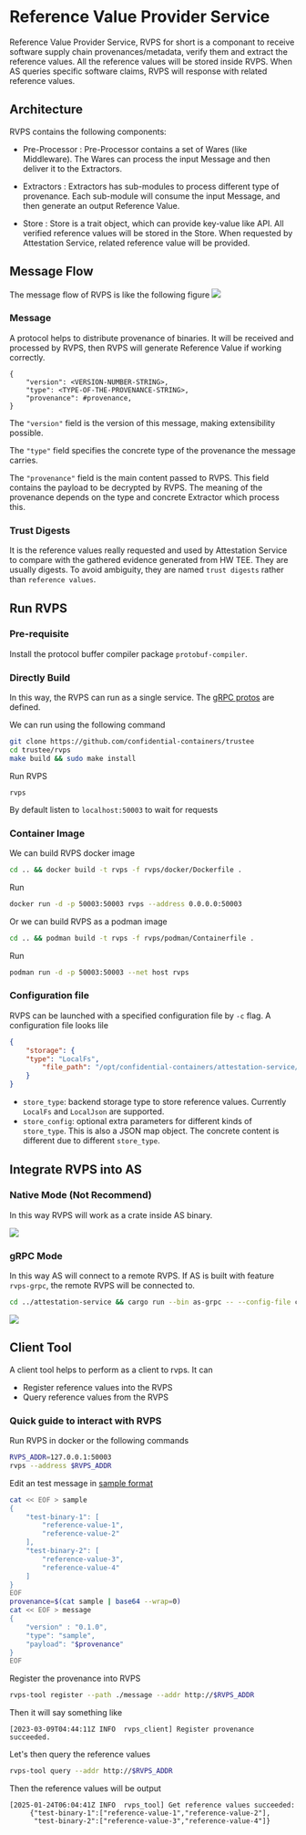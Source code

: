 # Reference Value Provider Service

Reference Value Provider Service, RVPS for short is a componant to receive software supply chain provenances/metadata, verify them and extract the reference values.
All the reference values will be stored inside RVPS. When AS queries specific software claims, RVPS will response with related reference values.

## Architecture

RVPS contains the following components:

- Pre-Processor : Pre-Processor contains a set of Wares (like Middleware). The Wares can process the input Message and then deliver it to the Extractors.

- Extractors : Extractors has sub-modules to process different type of provenance. Each sub-module will consume the input Message, and then generate an output Reference Value.

- Store : Store is a trait object, which can provide key-value like API. All verified reference values will be stored in the Store. When requested by Attestation Service, related reference value will be provided.

## Message Flow

The message flow of RVPS is like the following figure
![](./diagrams/rvps.svg)

### Message

A protocol helps to distribute provenance of binaries. It will be received and processed
by RVPS, then RVPS will generate Reference Value if working correctly. 

```
{
    "version": <VERSION-NUMBER-STRING>,
    "type": <TYPE-OF-THE-PROVENANCE-STRING>,
    "provenance": #provenance,
}
```

The `"version"` field is the version of this message, making extensibility possible.

The `"type"` field specifies the concrete type of the provenance the message carries.

The `"provenance"` field is the main content passed to RVPS. This field contains the payload to be decrypted by RVPS. 
The meaning of the provenance depends on the type and concrete Extractor which process this.

### Trust Digests

It is the reference values really requested and used by Attestation Service to compare with the gathered evidence generated from HW TEE. They are usually digests. To avoid ambiguity, they are named `trust digests` rather than `reference values`.

## Run RVPS

### Pre-requisite

Install the protocol buffer compiler package `protobuf-compiler`.

### Directly Build

In this way, the RVPS can run as a single service. The [gRPC protos](../protos/reference.proto) are defined.

We can run using the following command

```bash
git clone https://github.com/confidential-containers/trustee
cd trustee/rvps
make build && sudo make install
```

Run RVPS
```shell
rvps
```

By default listen to `localhost:50003` to wait for requests

### Container Image

We can build RVPS docker image

```bash
cd .. && docker build -t rvps -f rvps/docker/Dockerfile .
```

Run
```bash
docker run -d -p 50003:50003 rvps --address 0.0.0.0:50003
```

Or we can build RVPS as a podman image

```bash
cd .. && podman build -t rvps -f rvps/podman/Containerfile .
```

Run
```bash
podman run -d -p 50003:50003 --net host rvps
```

### Configuration file

RVPS can be launched with a specified configuration file by `-c` flag. A configuration file looks lile
```json
{
    "storage": {
	"type": "LocalFs",
        "file_path": "/opt/confidential-containers/attestation-service/reference_values"
    }
}
```
- `store_type`: backend storage type to store reference values. Currently `LocalFs` and `LocalJson` are supported.
- `store_config`: optional extra parameters for different kinds of `store_type`. This is also a JSON map object. The concrete content is different due to different `store_type`.

## Integrate RVPS into AS

### Native Mode (Not Recommend)

In this way RVPS will work as a crate inside AS binary.

![](./diagrams/rvps-native.svg)

### gRPC Mode

In this way AS will connect to a remote RVPS. If AS is built with feature `rvps-grpc`, the remote RVPS
will be connected to.

```bash
cd ../attestation-service && cargo run --bin as-grpc -- --config-file config.json
```

![](./diagrams/rvps-grpc.svg)

## Client Tool

A client tool helps to perform as a client to rvps. It can
- Register reference values into the RVPS
- Query reference values from the RVPS

### Quick guide to interact with RVPS

Run RVPS in docker or the following commands
```bash
RVPS_ADDR=127.0.0.1:50003
rvps --address $RVPS_ADDR
```

Edit an test message in [sample format](./src/extractors/extractor_modules/sample/README.md)
```bash
cat << EOF > sample
{
    "test-binary-1": [
        "reference-value-1",
        "reference-value-2"
    ],
    "test-binary-2": [
        "reference-value-3",
        "reference-value-4"
    ]
}
EOF
provenance=$(cat sample | base64 --wrap=0)
cat << EOF > message
{
    "version" : "0.1.0",
    "type": "sample",
    "payload": "$provenance"
}
EOF
```

Register the provenance into RVPS
```bash
rvps-tool register --path ./message --addr http://$RVPS_ADDR
```

Then it will say something like
```
[2023-03-09T04:44:11Z INFO  rvps_client] Register provenance succeeded.
```

Let's then query the reference values
```bash
rvps-tool query --addr http://$RVPS_ADDR
```

Then the reference values will be output
```
[2025-01-24T06:04:41Z INFO  rvps_tool] Get reference values succeeded:
     {"test-binary-1":["reference-value-1","reference-value-2"],
      "test-binary-2":["reference-value-3","reference-value-4"]}
```
